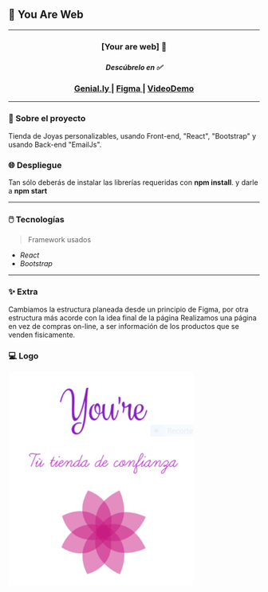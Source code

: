 ## 💐 You Are Web

  ***

 <div align="center">
    <h3> [Your are web] 👕<h3>
    <h5>Descúbrelo en ✅</h5>
    <h3>
        <a href="">
            Genial.ly
        </a>
        <span> | </span>
        <a href="https://www.figma.com/file/48XKhN8uMvtuRpu0vD6Yqu/Your-are-web?node-id=9%3A29">
            Figma
        </a>
        <span> | </span>
         <a href="">
            VideoDemo
        </a>
    </h3>
</div>

***

### 📄 Sobre el proyecto 

Tienda de Joyas personalizables, usando Front-end, "React", "Bootstrap" y usando Back-end "EmailJs".

### 🌐 Despliegue

Tan sólo deberás de instalar las librerías requeridas con **npm install**. y darle a **npm start**

***

### 🖱️ Tecnologías

> Framework usados

* _React_
* _Bootstrap_

***

### **✨** Extra

Cambiamos la estructura planeada desde un principio de Figma, por otra estructura más acorde con la idea final de la página
Realizamos una página en vez de compras on-line, a ser información de los productos que se venden fisicamente.

### **💻** Logo

![Image text](https://github.com/Angela1395/YouAreWeb/blob/master/public/Logoempresa.PNG)